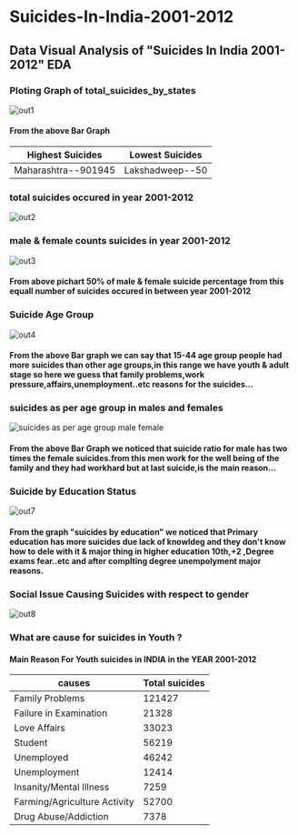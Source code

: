 # Suicides-In-India-2001-2012
## Data  Visual Analysis of "Suicides In India 2001-2012" EDA

### Ploting Graph of total_suicides_by_states
![out1](https://user-images.githubusercontent.com/72851592/135704899-72d80083-af1f-41cb-8cf9-cc47f53e5811.png)
#### From the above Bar Graph
Highest Suicides | Lowest Suicides 
------------ | -------------
Maharashtra--901945 | Lakshadweep--50
     
### total suicides occured in year 2001-2012
![out2](https://user-images.githubusercontent.com/72851592/135704968-26a823bc-d788-490b-aafc-444b251e7dbb.png)

### male & female counts suicides in year 2001-2012
![out3](https://user-images.githubusercontent.com/72851592/135705022-3e7f059f-690a-4d19-ad0f-864632f7375b.png)

#### From above pichart 50% of male & female suicide percentage from this equall number of suicides occured in between year 2001-2012

### Suicide Age Group
![out4](https://user-images.githubusercontent.com/72851592/135705066-0835bb43-6fa9-4e79-8f0a-2fb3544c208d.png)

#### From the above Bar graph we can say that 15-44 age group people had more suicides than other age groups,in this range we have youth & adult stage so here we guess that family problems,work pressure,affairs,unemployment..etc reasons for the suicides...

### suicides as per age group in males and females
![suicides as per age group male female](https://user-images.githubusercontent.com/72851592/135705109-de02cc37-6962-4dff-84d8-3e6ee3bed7f6.png)
#### From the above Bar Graph we noticed that suicide ratio for male has two times the female suicides.from this men work for the well being of the family and they had workhard but at last suicide,is the main reason...

### Suicide by Education Status
![out7](https://user-images.githubusercontent.com/72851592/135705222-b3a4f828-c357-406e-aee5-d49688baf806.png)
#### From the graph "suicides by education" we noticed that Primary education has more suicides due lack of knowldeg and they don't know how to dele with it & major thing in higher education 10th,+2 ,Degree exams fear..etc and after complting degree unempolyment major reasons.

### Social Issue Causing Suicides with respect to gender
![out8](https://user-images.githubusercontent.com/72851592/135705300-8e63a450-c920-443d-927b-670080c4d146.png)

### What are cause for suicides in Youth ?
#### Main Reason For Youth suicides in INDIA in the YEAR 2001-2012
causes | Total suicides 
------------ | -------------
Family Problems | 121427
Failure in Examination | 21328
Love Affairs | 33023
Student | 56219
Unemployed | 46242
Unemployment | 12414
Insanity/Mental Illness | 7259
Farming/Agriculture Activity | 52700
Drug Abuse/Addiction | 7378


